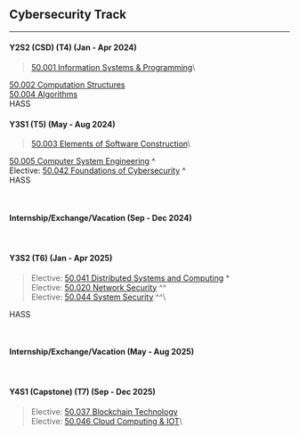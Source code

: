 
## **Cybersecurity Track**

___

#### **Y2S2 (CSD) (T4) (Jan - Apr 2024)**

> <a href="#m50001">50.001 Information Systems & Programming</a>\

<a href="#m50002">50.002 Computation Structures</a>\
<a href="#m50004">50.004 Algorithms</a>\
HASS

#### **Y3S1 (T5) (May - Aug 2024)**

> <a href="#m50003">50.003 Elements of Software Construction</a>\

<a href="#m50005">50.005 Computer System Engineering</a> ^\
Elective: <a href="#m50042">50.042 Foundations of Cybersecurity</a> ^\
HASS

<br>

#### **Internship/Exchange/Vacation (Sep - Dec 2024)**

<br>

#### **Y3S2 (T6) (Jan - Apr 2025)**

> Elective: <a href="#m50041">50.041 Distributed Systems and Computing</a> *\
> Elective: <a href="#m50020">50.020 Network Security</a> ^^\
> Elective: <a href="#m50044">50.044 System Security</a> ^^\

HASS

<br>

#### **Internship/Exchange/Vacation (May - Aug 2025)**

<br>

#### **Y4S1 (Capstone) (T7) (Sep - Dec 2025)**

> Elective: <a href="#m50037">50.037 Blockchain Technology</a>\
> Elective: <a href="#m50046">50.046 Cloud Computing & IOT</a>\
